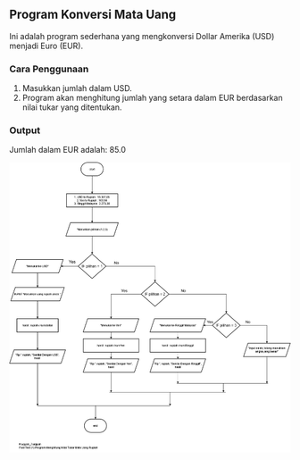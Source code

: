## Program Konversi Mata Uang

Ini adalah program sederhana yang mengkonversi Dollar Amerika (USD) menjadi Euro (EUR).

### Cara Penggunaan

1. Masukkan jumlah dalam USD.
2. Program akan menghitung jumlah yang setara dalam EUR berdasarkan nilai tukar yang ditentukan.

### Output

Jumlah dalam EUR adalah: 85.0

![Flowchart](flowchart.png)
